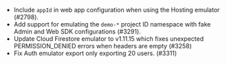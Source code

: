 - Include `appId` in web app configuration when using the Hosting emulator (#2798).
- Add support for emulating the `demo-*` project ID namespace with fake Admin and Web SDK configurations (#3291).
- Update Cloud Firestore emulator to v1.11.15 which fixes unexpected PERMISSION_DENIED errors when headers are empty (#3258)
- Fix Auth emulator export only exporting 20 users. (#3311)
